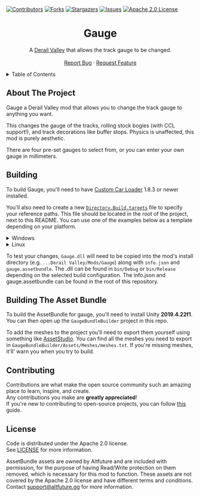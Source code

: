 ﻿[![Contributors][contributors-shield]][contributors-url]
[![Forks][forks-shield]][forks-url]
[![Stargazers][stars-shield]][stars-url]
[![Issues][issues-shield]][issues-url]
[![Apache 2.0 License][license-shield]][license-url]




<!-- PROJECT LOGO -->
<div align="center">
  <h1>Gauge</h1>
  <p>
    A <a href="https://store.steampowered.com/app/588030">Derail Valley</a> that allows the track gauge to be changed. 
    <br />
    <br />
    <a href="https://github.com/Insprill/dv-gauge/issues">Report Bug</a>
    ·
    <a href="https://github.com/Insprill/dv-gauge/issues">Request Feature</a>
  </p>
</div>




<!-- TABLE OF CONTENTS -->
<details>
  <summary>Table of Contents</summary>
  <ol>
    <li><a href="#about-the-project">About The Project</a></li>
    <li><a href="#roadmap">Roadmap</a></li>
    <li><a href="#building">Building</a></li>
    <li><a href="#building-the-asset-bundle">Building the Asset Bundle</a></li>
    <li><a href="#contributing">Contributing</a></li>
    <li><a href="#license">License</a></li>
  </ol>
</details>




<!-- ABOUT THE PROJECT -->

## About The Project

Gauge a Derail Valley mod that allows you to change the track gauge to anything you want.

This changes the gauge of the tracks, rolling stock bogies (with CCL support!), and track decorations like buffer stops. Physics is unaffected, this mod is purely aesthetic.

There are four pre-set gauges to select from, or you can enter your own gauge in millimeters.




<!-- BUILDING -->

## Building

To build Gauge, you'll need to have [Custom Car Loader](https://www.nexusmods.com/derailvalley/mods/324) 1.8.3 or newer installed.  

You'll also need to create a new [`Directory.Build.targets`](https://learn.microsoft.com/en-us/visualstudio/msbuild/customize-your-build?view=vs-2022) file to specify your reference paths. 
This file should be located in the root of the project, next to this README.
You can use one of the examples below as a template depending on your platform.

<details>
<summary>Windows</summary>

Here's an example file for Windows you can use as a template.
Replace the provided paths with the paths to your Derail Valley installation directory.
Make sure to include the semicolons between each of the paths, but not after the last one!
Note that shortcuts like `%ProgramFiles%` *cannot* be used.
```xml
<Project>
    <PropertyGroup>
        <ReferencePath>
            C:\Program Files (x86)\Steam\steamapps\common\Derail Valley\DerailValley_Data\Managed\;
            C:\Program Files (x86)\Steam\steamapps\common\Derail Valley\DerailValley_Data\Managed\UnityModManager\;
            C:\Program Files (x86)\Steam\steamapps\common\Derail Valley\Mods\DVCustomCarLoader\
        </ReferencePath>
        <AssemblySearchPaths>$(AssemblySearchPaths);$(ReferencePath);</AssemblySearchPaths>
    </PropertyGroup>
</Project>
```
</details>

<details>
<summary>Linux</summary>

Here's an example file for Windows you can use as a template.
Replace the provided paths with the paths to your Derail Valley installation directory.
Make sure to include the semicolons between each of the paths, but not after the last one!
```xml
<Project>
    <PropertyGroup>
        <ReferencePath>
            /home/username/.local/share/Steam/steamapps/common/Derail Valley/DerailValley_Data/Managed/;
            /home/username/.local/share/Steam/steamapps/common/Derail Valley/DerailValley_Data/Managed/UnityModManager/;
            /home/username/.local/share/Steam/steamapps/common/Derail Valley/Mods/DVCustomCarLoader/
        </ReferencePath>
        <AssemblySearchPaths>$(AssemblySearchPaths);$(ReferencePath);</AssemblySearchPaths>
    </PropertyGroup>
</Project>
```
</details>

To test your changes, `Gauge.dll` will need to be copied into the mod's install directory (e.g. `...Derail Valley/Mods/Gauge`) along with `info.json` and `gauge.assetbundle`.
The .dll can be found in `bin/Debug` or `bin/Release` depending on the selected build configuration.
The info.json and gauge.assetbundle can be found in the root of this repository.




<!-- BUILDING ASSET BUNDLE -->

## Building The Asset Bundle

To build the AssetBundle for gauge, you'll need to install Unity **2019.4.22f1**.
You can then open up the `GaugeBundleBuilder` project in this repo.

To add the meshes to the project you'll need to export them yourself using something like [AssetStudio][asset-studio-url].
You can find all the meshes you need to export in `GaugeBundleBuilder/Assets/Meshes/meshes.txt`. If you're missing meshes, it'll' warn you when you try to build.




<!-- CONTRIBUTING -->

## Contributing

Contributions are what make the open source community such an amazing place to learn, inspire, and create.  
Any contributions you make are **greatly appreciated**!  
If you're new to contributing to open-source projects, you can follow [this][contributing-quickstart-url] guide.




<!-- LICENSE -->

## License

Code is distributed under the Apache 2.0 license.  
See [LICENSE][license-url] for more information.

AssetBundle assets are owned by Altfuture and are included with permission, for the purpose of having Read/Write protection on them removed, which is necessary for this mod to function.
These assets are not covered by the Apache 2.0 license and have different terms and conditions. Contact [support@altfuture.gg][altfuture-support-email-url] for more information.




<!-- MARKDOWN LINKS & IMAGES -->
<!-- https://www.markdownguide.org/basic-syntax/#reference-style-links -->

[contributors-shield]: https://img.shields.io/github/contributors/Insprill/dv-gauge.svg?style=for-the-badge
[contributors-url]: https://github.com/Insprill/dv-gauge/graphs/contributors
[forks-shield]: https://img.shields.io/github/forks/Insprill/dv-gauge.svg?style=for-the-badge
[forks-url]: https://github.com/Insprill/dv-gauge/network/members
[stars-shield]: https://img.shields.io/github/stars/Insprill/dv-gauge.svg?style=for-the-badge
[stars-url]: https://github.com/Insprill/dv-gauge/stargazers
[issues-shield]: https://img.shields.io/github/issues/Insprill/dv-gauge.svg?style=for-the-badge
[issues-url]: https://github.com/Insprill/dv-gauge/issues
[license-shield]: https://img.shields.io/github/license/Insprill/dv-gauge.svg?style=for-the-badge
[license-url]: https://github.com/Insprill/dv-gauge/blob/master/LICENSE
[altfuture-support-email-url]: mailto:support@altfuture.gg
[contributing-quickstart-url]: https://docs.github.com/en/get-started/quickstart/contributing-to-projects
[asset-studio-url]: https://github.com/Perfare/AssetStudio
